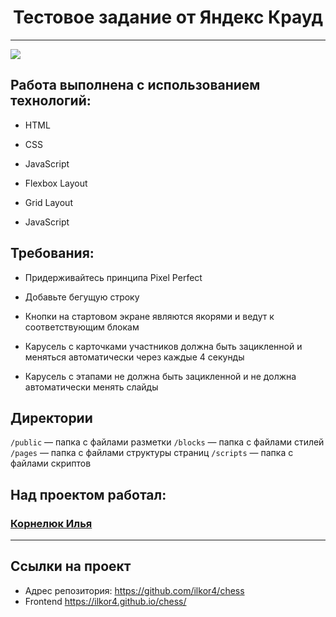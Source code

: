 <h1 align="center">Тестовое задание от Яндекс Крауд</h1>

---

<img src="./src/images/screen.png">

<h2>Работа выполнена с использованием технологий:</h2>
<ul>
  <li><p>HTML</p></li>
  <li><p>CSS</p></li>
  <li><p>JavaScript</p></li>
  <li><p>Flexbox Layout</p></li>
  <li><p>Grid Layout</p></li>
  <li><p>JavaScript</p></li>
</ul>

<h2>Требования:</h2>
<ul>
  <li><p>Придерживайтесь принципа Pixel Perfect</p></li>
  <li><p>Добавьте бегущую строку </p></li>
  <li><p>Кнопки на стартовом экране являются якорями и ведут к соответствующим блокам</p></li>
  <li><p>Карусель с карточками участников должна быть зацикленной и меняться автоматически через каждые 4 секунды</p></li>
  <li><p>Карусель с этапами не должна быть зацикленной и не должна автоматически менять слайды</p></li>
</ul>


## Директории

`/public` — папка с файлами разметки
`/blocks` — папка с файлами стилей
`/pages` — папка с файлами структуры страниц
`/scripts` — папка с файлами скриптов

<h2>Над проектом работал:</h2>
<h3><a href="https://github.com/ilkor4" target="_blank">Корнелюк Илья</a></h3>


---


## Ссылки на проект

- Адрес репозитория: https://github.com/ilkor4/chess
- Frontend https://ilkor4.github.io/chess/
